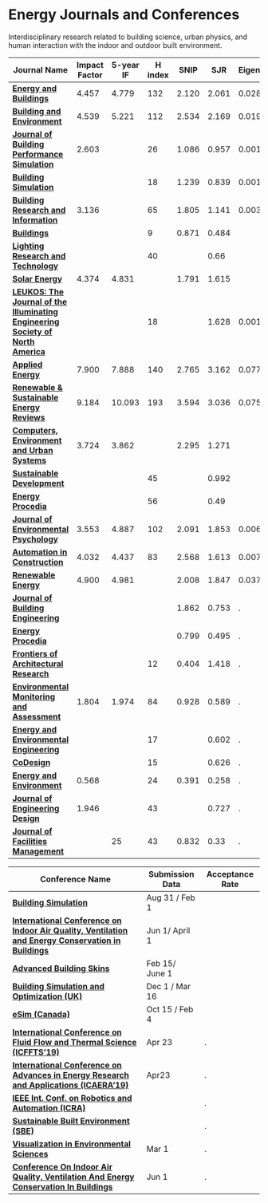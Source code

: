 # Energy Journals and Conferences
Interdisciplinary research related to building science, urban physics, and human interaction with the indoor and outdoor built environment.

| **Journal Name**  | **Impact Factor**  | **5-year IF**  | **H index** | **SNIP** | **SJR**  | EigenValue  |
|---|---|---|---|---|---|---|
| [**Energy and Buildings**](http://www.journals.elsevier.com/energy-and-buildings/)  | 4.457  | 4.779  | 132  | 2.120  |  2.061 | 0.028  |
| [**Building and Environment**](http://www.journals.elsevier.com/building-and-environment/)  |  4.539 | 5.221  | 112  |  2.534 | 2.169  | 0.019  |
| [**Journal of Building Performance Simulation**](http://www.tandfonline.com/toc/tbps20/current#.VGog2_nF_md)  | 2.603  |   | 26  | 1.086  | 0.957   | 0.001  |
| [**Building Simulation**](http://www.springer.com/engineering/civil+engineering/journal/12273)  |   |   | 18  | 1.239   | 0.839   |  0.001 |
| [**Building Research and Information**](http://www.tandfonline.com/toc/rbri20/current#.VGpOdPnF_mc)  | 3.136  |   | 65  | 1.805  | 1.141   |  0.003 |
| [**Buildings**](http://www.mdpi.com/journal/buildings)  |   |   |  9 |  0.871 | 0.484  |   |
| [**Lighting Research and Technology**](http://lrt.sagepub.com/)  |   |   | 40  |   |  0.66 |   |
| [**Solar Energy**](http://www.journals.elsevier.com/solar-energy/)  |  4.374 | 4.831  |   | 1.791  | 1.615  |   |
| [**LEUKOS: The Journal of the Illuminating Engineering Society of North America**](http://www.tandfonline.com/loi/ulks20#.VGpJsvnF_mc)  |   |   | 18  |   | 1.628  | 0.001  |
| [**Applied Energy**](http://www.journals.elsevier.com/applied-energy/)  | 7.900  | 7.888   |  140 | 2.765   | 3.162  | 0.077  |
| [**Renewable & Sustainable Energy Reviews**](http://www.journals.elsevier.com/renewable-and-sustainable-energy-reviews)  | 9.184  | 10.093  | 193  | 3.594  | 3.036  |  0.075 |
| [**Computers, Environment and Urban Systems**](http://www.journals.elsevier.com/computers-environment-and-urban-systems)  |  3.724 | 3.862  |   |   2.295 | 1.271  |   |
| [**Sustainable Development**](http://onlinelibrary.wiley.com/journal/10.1002/)  |   |   | 45  |   | 0.992  |   |
| [**Energy Procedia**](http://www.scimagojr.com/journalsearch.php?q=17700156736&tip=sid&clean=0)  |   |   | 56  |   | 0.49  |   |
| [**Journal of Environmental Psychology**](https://www.journals.elsevier.com/journal-of-environmental-psychology)  | 3.553    | 4.887   | 102  |  2.091  |  1.853  | 0.006  |
| [**Automation in Construction**](https://www.journals.elsevier.com/automation-in-construction)  | 4.032   |  4.437  | 83  | 2.568  | 1.613  | 0.007  |
| [**Renewable Energy**](https://www.journals.elsevier.com/renewable-energy)  | 4.900  | 4.981   |   | 2.008   | 1.847  | 0.037  |
| [**Journal of Building Engineering**](https://www.journals.elsevier.com/journal-of-building-engineering)  |   |   |   | 1.862  | 0.753  | .  |
| [**Energy Procedia**](https://www.journals.elsevier.com/energy-procedia)  |   |   |   |   0.799  | 0.495  | .  |
| [**Frontiers of Architectural Research**](https://www.sciencedirect.com/journal/frontiers-of-architectural-research)  |   |   |  12 | 0.404  | 1.418  | .  |
| [**Environmental Monitoring and Assessment**](https://link.springer.com/journal/10661)  | 1.804  | 1.974  | 84  | 0.928 |  0.589 | .  |
| [**Energy and Environmental Engineering**](https://link.springer.com/journal/40095)  |   |   |  17 |   | 0.602  | .  |
| [**CoDesign**](https://www.tandfonline.com/toc/ncdn20/current)  |   |   | 15  |   | 0.626  | .  |
| [**Energy and Environment**](https://journals.sagepub.com/home/eae)  | 0.568  |   | 24  |  0.391 | 0.258  | .  |
| [**Journal of Engineering Design**](https://www.tandfonline.com/toc/cjen20/current)  | 1.946  |   | 43  |   | 0.727  | .  |
| [**Journal of Facilities Management**](https://www.emeraldinsight.com/journal/jfm)  |  | 25  | 43  | 0.832  | 0.33   | .  |

| **Conference Name**  | **Submission Data**  | **Acceptance Rate**  |
|---|---|---|
| [**Building Simulation**](http://buildingsimulation2019.org/)  | Aug 31 / Feb 1  |   |
| [**International Conference on Indoor Air Quality, Ventilation and Energy Conservation in Buildings**](https://www.iaqvec2019.org/)  | Jun 1/ April 1  |   |
| [**Advanced Building Skins**](https://abs.green/home/)  |  Feb 15/ June 1 |   |
| [**Building Simulation and Optimization (UK)**](https://www.bso2018.event.cam.ac.uk/)  | Dec 1 / Mar 16  |   |
| [**eSim (Canada)**](http://esim2018.etsmtl.ca/)  |  Oct 15 / Feb 4 |   |
| [**International Conference on Fluid Flow and Thermal Science (ICFFTS’19)**](https://icffts.com/)  | Apr 23  |  . |
| [**International Conference on Advances in Energy Research and Applications (ICAERA’19)**](https://icaera.com/)  | Apr23  |  . |
| [**IEEE Int. Conf. on Robotics and Automation (ICRA)**]()  |   |  . |
| [**Sustainable Built Environment (SBE)**]()  |   |  . |
| [**Visualization in Environmental Sciences**](https://www.informatik.uni-leipzig.de/bsv/envirvis2019/)  | Mar 1  |  . |
| [**Conference On Indoor Air Quality, Ventilation And Energy Conservation In Buildings**](https://www.iaqvec2019.org/)  | Jun 1  |  . |




